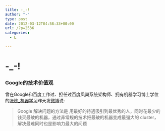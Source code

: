 ```yaml
---
title: -_-!
author: "-"
type: post
date: 2012-03-12T04:58:33+00:00
url: /?p=2536
categories:
  - L

---
```

# -_-!
### Google的技术价值观

曾在Google和百度工作过、担任过百度凤巢系统架构师、拥有机器学习博士学位的[张栋_机器学习][1]昨天发[微博][2]说: 

> Google 解决问题的方法是 用最好的待遇吸引到最优秀的人，同时花最少的钱买最破的机器，通过非常规的技术把最破的机器变成最强大的 cluster，解决最难同时也是影响力最大的问题

 [1]: http://weibo.com/1686830902/y8PbllDm5#1331171940679
 [2]: http://weibo.com/1686830902/y8PbllDm5